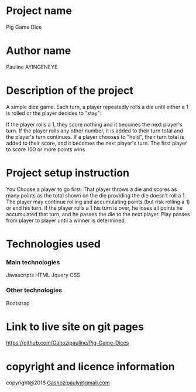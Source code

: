 # Project name
Pig Game Dice
# Author name
Pauline AYINGENEYE
# Description of the project
 A simple dice game. Each turn, a player repeatedly rolls a die until either a 1 is rolled or the player decides to "stay":

If the player rolls a 1, they score nothing and it becomes the next player's turn.
If the player rolls any other number, it is added to their turn total and the player's turn continues.
If a player chooses to "hold", their turn total is added to their score, and it becomes the next player's turn.
The first player to score 100 or more points wins
# Project setup instruction
 You Choose a player to go first. That player throws a die and scores as many points as the total shown on the die providing the die doesn’t roll a 1. The player may continue rolling and accumulating points (but risk rolling a 1) or end his turn. If the player rolls a 1 his turn is over, he loses all points he accumulated that turn, and he passes the die to the next player. Play passes from player to player until a winner is determined.
 # Technologies used
 ### Main technologies
 Javascripts
 HTML
 Jquery
 CSS
 ### Other technologies
 Bootstrap
 # Link to live site on git pages
 https://github.com/Gahozipauline/Pig-Game-Dices
 # copyright and licence information
 copyright@2018 Gashozipauly@gmail.com